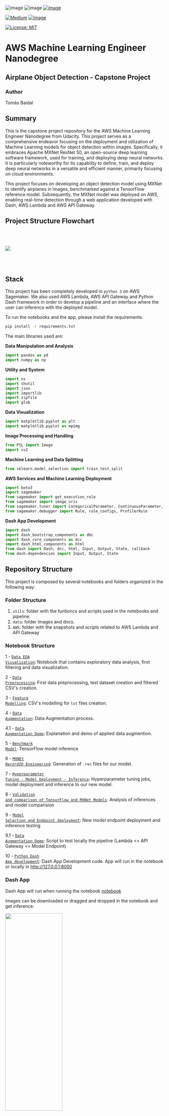 ![image](https://img.shields.io/badge/Amazon_AWS-FF9900?style=for-the-badge&logo=amazonaws&logoColor=white)
![image](https://img.shields.io/badge/Python-FFD43B?style=for-the-badge&logo=python&logoColor=blue)
[![image](https://img.shields.io/badge/Udacity-grey?style=for-the-badge&logo=udacity&logoColor=#5FCFEE)](https://www.udacity.com/course/aws-machine-learning-engineer-nanodegree--nd189)

[![Medium](https://img.shields.io/badge/Medium-12100E?style=for-the-badge&logo=medium&logoColor=white)](https://medium.com/@tbs89berlin)
[![image](https://img.shields.io/badge/LinkedIn-0077B5?style=for-the-badge&logo=linkedin&logoColor=white)](https://www.linkedin.com/in/tomas-b-s)

[![License: MIT](https://img.shields.io/badge/License-MIT-yellow.svg)](https://opensource.org/licenses/MIT)


# AWS Machine Learning Engineer Nanodegree
## Airplane Object Detection - Capstone Project

### Author
Tomás Baidal

## Summary

This is the capstone project repository for the AWS Machine Learning Engineer Nanodegree from Udacity. This project serves as a comprehensive endeavor focusing on the deployment and utilization of Machine Learning models for object detection within images. Specifically, it embraces Apache MXNet ResNet 50, an open-source deep learning software framework, used for training, and deploying deep neural networks. It is particularly noteworthy for its capability to define, train, and deploy deep neural networks in a versatile and efficient manner, primarily focusing on cloud environments.

This project focuses on developing an object detection model using MXNet to identify airplanes in images, benchmarked against a TensorFlow reference model. Subsequently, the MXNet model was deployed on AWS, enabling real-time detection through a web application developed with Dash, AWS Lambda and AWS API Gateway.

## Project Structure Flowchart
<br><br>

![](data/docs/aws-object-detection-flowchart.jpg)

<br><br>

## Stack

This project has been completely developed in <code>python 3</code> on AWS Sagemaker. We also used AWS Lambda, AWS API Gateway and Python Dash framework in order to develop a pipeline and an interface where the user can inference with the deployed model.

To run the notebooks and the app, please install the requirements.
```bash
pip install -r requirements.txt
```

The main libraries used are:


**Data Manipulation and Analysis**
```python
import pandas as pd 
import numpy as np 
```

**Utility and System**
```python
import os         
import shutil     
import json       
import importlib  
import zipfile    
import glob  
```


**Data Visualization**
```python
import matplotlib.pyplot as plt     
import matplotlib.pyplot as mpimg  
```

**Image Processing and Handling**
```python
from PIL import Image
import cv2
```


**Machine Learning and Data Splitting**
```python
from sklearn.model_selection import train_test_split 
```


**AWS Services and Machine Learning Deployment**
```python
import boto3  
import sagemaker
from sagemaker import get_execution_role  
from sagemaker import image_uris 
from sagemaker.tuner import CategoricalParameter, ContinuousParameter, HyperparameterTuner 
from sagemaker.debugger import Rule, rule_configs, ProfilerRule  
```

**Dash App Development**
```python
import dash
import dash_bootstrap_components as dbc
import dash_core_components as dcc
import dash_html_components as html
from dash import Dash, dcc, html, Input, Output, State, callback
from dash.dependencies import Input, Output, State
```


## Repository Structure

This project is composed by several notebooks and folders organized in the following way:

### Folder Structure
 
1. <code>utils</code>: folder with the funtioncs and scripts used in the notebooks and pipeline.
2. <code>data</code>: folder images and docs.
3. <code>AWS</code>: folder with the snapshots and scripts related to AWS Lambda and API Gateway


### Notebook Structure

1 - [<code>Data EDA Visualization</code>](01-data-eda-visualization.ipynb): Notebook that contains exploratory data analysis, first filtering and data visualization.

2 - [<code>Data Preprocessing</code>](02-data-preprocessing.ipynb): First data preprocessing, test dataset creation and filtered CSV's creation.

3 - [<code>Feature Modelling</code>](03-feature-modelling.ipynb): CSV's modelling for <code>lst</code> files creation.

4 - [<code>Data Augmentation</code>](04-data-augmentation.ipynb): Data Augmentation process.

  4.1 - [<code>Data Augmentation Demo</code>](04.1-data_augmentation_playground.ipynb): Explanation and demo of applied data augmention.

5 - [<code>Benchmark Model</code>](05-benchmark-model.ipynb): TensorFlow model inference

6 - [<code>MXNEt *RecordIO* Engineering</code>](06-mxnet-rec-engineering.ipynb): Generation of <code>.rec</code> files for our model.

7 - [<code>Hyperparameter Tuning - Model Deployment - Inference</code>](07-hyperparameter-tuning-model-deployment-inference.ipynb): Hyperparameter tuning jobs, model deployment and inference to our new model.

8 - [<code>Validation and comparison of TensorFlow and MXNet Models</code>](08-validation-results-analysis.ipynb): Analysis of inferences and model comparision

9 - [<code>Model Selection and Endpoint deployment</code>](09-endpoint-deployment-lambda-code.ipynb): New model endpoint deployment and inference testing

  9.1 - [<code>Data Augmentation Demo</code>](AWS/09.1-test-api-endpoint-model.ipynb): Script to test locally the pipeline (Lambda <> API Gateway <> Model Endpoint)

10 - [<code>Python Dash App development</code>](10-python-dash-app-development.ipynb): Dash App Development code. App will run in the notebook or locally in http://127.0.0.1:8050



### Dash App

Dash App will run when running the notebook [notebook](10-python-dash-app-development.ipynb)

Images can be downloaded or dragged and dropped in the notebook and get inference:

<img src="AWS/images/dash1.png" width="60%" height="40%"> <img src="AWS/images/dash2.png" width="50%" height="40%"> 


Dash App will run on <code>http://127.0.0.1:8050/</code>:


<img src="AWS/images/dash3.png" width="60%" height="40%"> <img src="AWS/images/dash4.png" width="50%" height="40%"> 



## IMPORTANT

When creating the <code>RecordIO</code> files it is necessary to run the following commands before in order to use the script [<code>im2rec.py</code>](https://github.com/apache/mxnet/blob/master/tools/im2rec.py).

**The script code is licensed under the Apache License, Version 2.0 [![License](https://img.shields.io/badge/License-Apache_2.0-blue.svg)](https://opensource.org/licenses/Apache-2.0). We are grateful to the authors for making their code available.**

```bash
import distro
if distro.id() == "debian":
    !apt-get update
    !apt-get install ffmpeg libsm6 libxext6 -y

import sys
!{sys.executable} -m pip install opencv-python
!{sys.executable} -m pip install mxnet
```

**It is also important to downgrade the numpy version when running the script as uses a deprecated numpy function**

```bash
numpy==1.23.0
```




### References

Evaluation Metrics:
- https://jonathan-hui.medium.com/map-mean-average-precision-for-object-detection-45c121a31173
- https://www.researchgate.net/figure/mAP-Comparison-results-on-each-network-in-COCO-dataset_tbl6_348825339
- https://towardsdatascience.com/on-object-detection-metrics-with-worked-example-216f173ed31e

Object Detection:
- https://medium.com/visionwizard/object-detection-4bf3edadf07f
- https://jonathan-hui.medium.com/object-detection-series-24d03a12f904
- https://pub.towardsai.net/maximizing-the-impact-of-data-augmentation-effective-techniques-and-best-practices-c4cad9cd16e4

Deployment:
- https://austinlasseter.medium.com/deploying-a-dash-app-with-elastic-beanstalk-console-27a834ebe91d
- https://medium.com/@data.science.enthusiast/invoke-sagemaker-model-endpoint-with-aws-api-gateway-and-lambda-3d0c085dccb8

MXNet:
- https://github.com/apache/mxnet/tree/master
- https://github.com/apache/mxnet/blob/master/tools/im2rec.py



